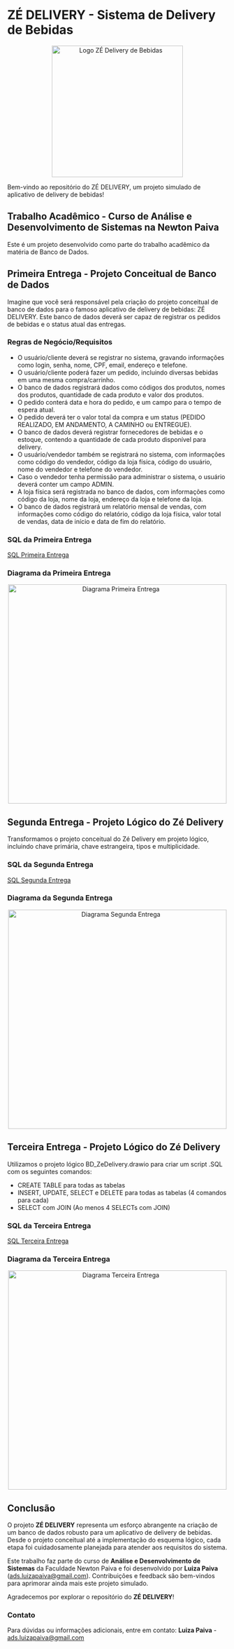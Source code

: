 # ZÉ DELIVERY - Sistema de Delivery de Bebidas
<p align="center">
  <img width="300" src="https://github.com/adsluizapaiva/BD_zedelivery/blob/main/ze-delivery1-3bce35f8e47826e3c216395264939948-640-0-removebg-preview.png" alt="Logo ZÉ Delivery de Bebidas">
</p>

Bem-vindo ao repositório do ZÉ DELIVERY, um projeto simulado de aplicativo de delivery de bebidas!

## Trabalho Acadêmico - Curso de Análise e Desenvolvimento de Sistemas na Newton Paiva
Este é um projeto desenvolvido como parte do trabalho acadêmico da matéria de Banco de Dados. 

## Primeira Entrega - Projeto Conceitual de Banco de Dados
Imagine que você será responsável pela criação do projeto conceitual de banco de dados para o famoso aplicativo de delivery de bebidas: ZÉ DELIVERY. Este banco de dados deverá ser capaz de registrar os pedidos de bebidas e o status atual das entregas.

### Regras de Negócio/Requisitos
- O usuário/cliente deverá se registrar no sistema, gravando informações como login, senha, nome, CPF, email, endereço e telefone.
- O usuário/cliente poderá fazer um pedido, incluindo diversas bebidas em uma mesma compra/carrinho.
- O banco de dados registrará dados como códigos dos produtos, nomes dos produtos, quantidade de cada produto e valor dos produtos.
- O pedido conterá data e hora do pedido, e um campo para o tempo de espera atual.
- O pedido deverá ter o valor total da compra e um status (PEDIDO REALIZADO, EM ANDAMENTO, A CAMINHO ou ENTREGUE).
- O banco de dados deverá registrar fornecedores de bebidas e o estoque, contendo a quantidade de cada produto disponível para delivery.
- O usuário/vendedor também se registrará no sistema, com informações como código do vendedor, código da loja física, código do usuário, nome do vendedor e telefone do vendedor.
- Caso o vendedor tenha permissão para administrar o sistema, o usuário deverá conter um campo ADMIN.
- A loja física será registrada no banco de dados, com informações como código da loja, nome da loja, endereço da loja e telefone da loja.
- O banco de dados registrará um relatório mensal de vendas, com informações como código do relatório, código da loja física, valor total de vendas, data de início e data de fim do relatório.

### SQL da Primeira Entrega
[SQL Primeira Entrega](https://github.com/adsluizapaiva/BD_zedelivery/blob/main/1.%20PRIMEIRA%20ENTREGA)

### Diagrama da Primeira Entrega
<p align="center">
  <img width="500" src="https://github.com/adsluizapaiva/BD_zedelivery/blob/main/ZE%20DELIVERY%20PRIMEIRA%20ENTREGA.png" alt="Diagrama Primeira Entrega">
</p>

## Segunda Entrega - Projeto Lógico do Zé Delivery
Transformamos o projeto conceitual do Zé Delivery em projeto lógico, incluindo chave primária, chave estrangeira, tipos e multiplicidade.

### SQL da Segunda Entrega
[SQL Segunda Entrega](https://github.com/adsluizapaiva/BD_zedelivery/blob/main/2.%20SEGUNDA%20ENTREGA)

### Diagrama da Segunda Entrega
<p align="center">
  <img width="500" src="https://github.com/adsluizapaiva/BD_zedelivery/blob/main/ZE%20DELIVERY%20SEGUNDA%20ENTREGA.png" alt="Diagrama Segunda Entrega">
</p>

## Terceira Entrega - Projeto Lógico do Zé Delivery
Utilizamos o projeto lógico BD_ZeDelivery.drawio para criar um script .SQL com os seguintes comandos:

- CREATE TABLE para todas as tabelas
- INSERT, UPDATE, SELECT e DELETE para todas as tabelas (4 comandos para cada)
- SELECT com JOIN (Ao menos 4 SELECTs com JOIN)

### SQL da Terceira Entrega
[SQL Terceira Entrega](https://github.com/adsluizapaiva/BD_zedelivery/blob/main/3.%20TERCEIRA%20ENTREGA)

### Diagrama da Terceira Entrega
<p align="center">
  <img width="500" src="https://github.com/adsluizapaiva/BD_zedelivery/blob/main/ZE%20DELIVERY%20TERCEIRA%20ENTREGA.png" alt="Diagrama Terceira Entrega">
</p>

## Conclusão
O projeto **ZÉ DELIVERY** representa um esforço abrangente na criação de um banco de dados robusto para um aplicativo de delivery de bebidas. Desde o projeto conceitual até a implementação do esquema lógico, cada etapa foi cuidadosamente planejada para atender aos requisitos do sistema.

Este trabalho faz parte do curso de **Análise e Desenvolvimento de Sistemas** da Faculdade Newton Paiva e foi desenvolvido por **Luiza Paiva** ([ads.luizapaiva@gmail.com](mailto:ads.luizapaiva@gmail.com)). Contribuições e feedback são bem-vindos para aprimorar ainda mais este projeto simulado.

Agradecemos por explorar o repositório do **ZÉ DELIVERY**!

### Contato
Para dúvidas ou informações adicionais, entre em contato:
**Luiza Paiva** - [ads.luizapaiva@gmail.com](mailto:ads.luizapaiva@gmail.com)



